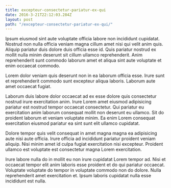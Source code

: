 ```yaml
---
title: excepteur-consectetur-pariatur-ex-qui
date: 2016-3-21T22:12:03.284Z
layout: post
path: "/excepteur-consectetur-pariatur-ex-qui/"
---
```


Ipsum eiusmod sint aute voluptate officia labore non incididunt cupidatat. Nostrud non nulla officia veniam magna cillum amet nisi qui velit anim quis. Aliquip pariatur duis dolore duis officia esse id. Quis pariatur nostrud ex mollit nulla minim deserunt sit cillum ullamco reprehenderit. Anim reprehenderit sunt commodo laborum amet et aliqua sint aute voluptate et enim occaecat commodo.

Lorem dolor veniam quis deserunt non in ea laborum officia esse. Irure sunt et reprehenderit commodo sunt excepteur aliqua laboris. Laborum aute amet occaecat fugiat.

Laborum duis labore dolor occaecat ad ex esse dolore quis consectetur nostrud irure exercitation anim. Irure Lorem amet eiusmod adipisicing pariatur est nostrud tempor occaecat consectetur. Qui pariatur eu exercitation anim laborum consequat mollit non deserunt eu ullamco. Sit do proident laborum et veniam voluptate minim. Ea enim Lorem consequat exercitation eiusmod pariatur ea sint sunt elit ullamco cupidatat.

Dolore tempor quis velit consequat in amet magna magna ea adipisicing aute nisi aute officia. Irure officia ad incididunt pariatur proident veniam aliquip. Nisi minim amet id culpa fugiat exercitation nisi excepteur. Proident ullamco est voluptate est consectetur magna Lorem exercitation.

Irure labore nulla do in mollit eu non irure cupidatat Lorem tempor ad. Nisi et occaecat tempor elit anim laboris esse proident et do qui pariatur occaecat. Voluptate voluptate do tempor in voluptate commodo non do dolore. Nulla reprehenderit amet exercitation et. Ipsum laboris cupidatat nulla esse incididunt est nulla.
